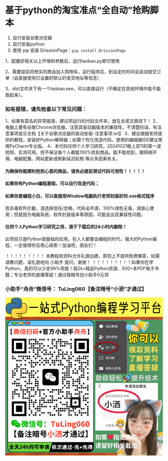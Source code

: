 # 基于python的淘宝准点“全自动”抢购脚本

1. 自行安装谷歌浏览器
2. 自行安装python
3. 使用 pip 安装 DrissionPage：`pip install DrissionPage`

1、配置好相关以上环境和参数后，运行taobao.py即可使用

2、需要提前将想买的商品加入购物车，运行程序后，到设定的时间会自动提交订单（会直接使用已设置好默认的发货地址等信息）

3、dist文件夹下有一个taobao.exe，可以直接运行（不确定在其他环境中能不能跑起来）。

### 如有报错，请先检查以下常见问题：
1、如果有莫名的异常报错，建议把运行的代码文件夹，放在全英文路径下！
2、电脑上要有谷歌Chrome浏览器，注意其驱动器版本的兼容性，不清楚的话，有注意事项提示文档【关于谷歌浏览器的驱动安装-注意事项.txt】
3、建议根据老师提供的教程，安装好Python解释器；如需个性化改造代码，使用的编辑器IDE建议使用PyCharm专业版。
4、本代码仅供个人学习研究，20241021晚上双11的第一波抢购，实测可用。但不保证每个人都能100%抢到商品。能不能抢到，跟网络环境、电脑配置、网站更新或刷新延迟机制 等众多因素有关。

#### 为确保你能顺利抢到心意的商品，请务必提前测试代码可用性！！！！！

#### 如果你有Python编程基础，可以自行改造代码；
#### 如果你是编程小白，可以直接用Window电脑执行老师封装好的.exe格式程序

若杀毒软件拦截，请选择信任/忽略，代码全开源，100%绿色无毒，请放心使用；但是因为电脑系统、软件封装版本等原因，可能会出现兼容性问题。

#### 仅供个人Python学习研究之用，请于下载后的24小时内删除！

此项目只是Python很基础的应用，在人人都要会编程的时代，强大的Python编程，一定值得你去用心探索！加油吧，朋友们！

！！！！！！！！！
本教程和资料允许礼貌白嫖，原则上不提供免费解答，如需请教问题，请礼貌地向 小助手 提问，谢谢！
！！！！！！！！！
​如果你在学Python，真的可以少走99%弯路！超2k+精品Python资源、500+本PDF电子书籍；专业老师的直播答疑！通过我暗号加小助手0元领

### 小助手“舟舟”微信号： **TuLing060**【备注暗号“**小洒**”才通过】

![【！点我】帮你解决99%的Python学习问题](.\【！点我】帮你解决99%的Python学习问题.png)
